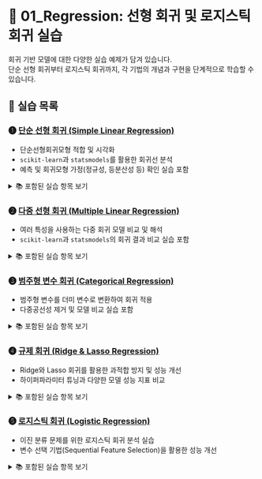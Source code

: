 # 📘 01_Regression: 선형 회귀 및 로지스틱 회귀 실습

회귀 기반 모델에 대한 다양한 실습 예제가 담겨 있습니다.  
단순 선형 회귀부터 로지스틱 회귀까지, 각 기법의 개념과 구현을 단계적으로 학습할 수 있습니다.

## 📄 실습 목록

### ➊ [단순 선형 회귀 (Simple Linear Regression)](https://colab.research.google.com/github/Dropthe-bit/ai_portfolio/blob/main/01_Regression/1_1_regression_simple_linear.ipynb)
- 단순선형회귀모형 적합 및 시각화
- `scikit-learn`과 `statsmodels`를 활용한 회귀선 분석
- 예측 및 회귀모형 가정(정규성, 등분산성 등) 확인 실습 포함

<details>
<summary>📚 포함된 실습 항목 보기</summary>

- 단순선형회귀 예제  
- 회귀모형 적합 (`LinearRegression`, `ols`)  
- 시각화 (`matplotlib`, `seaborn`)  
- 모델 성능 평가 (MAE, MSE, R²)  
- 새로운 데이터 예측  
- 회귀모형 가정 확인  
- (참고) `statsmodels`로 해석  

</details>


### ➋ [다중 선형 회귀 (Multiple Linear Regression)](https://colab.research.google.com/github/Dropthe-bit/ai_portfolio/blob/main/01_Regression/1_2_regression_multiple_linear.ipynb)
- 여러 특성을 사용하는 다중 회귀 모델 비교 및 해석
- `scikit-learn`과 `statsmodels`의 회귀 결과 비교 실습 포함

<details>
<summary>📚 포함된 실습 항목 보기</summary>

- 다중 선형 회귀 예제  
- 변수 간 다중공선성 확인 (VIF 분석)  
- 변수 제거를 통한 모델 단순화  
- `LinearRegression`과 `OLS` 회귀 모델 적합  
- R² 및 Adjusted R² 계산  
- 예측 결과 시각화 및 성능 비교  
</details>

### ➌ [범주형 변수 회귀 (Categorical Regression)](https://colab.research.google.com/github/Dropthe-bit/ai_portfolio/blob/main/01_Regression/1_3_regression_categorical.ipynb)
- 범주형 변수를 더미 변수로 변환하여 회귀 적용
- 다중공선성 제거 및 모델 비교 실습 포함

<details>
<summary>📚 포함된 실습 항목 보기</summary>

- 수치형 데이터 기반 선형 회귀 모델 성능 평가  
- 선택된 범주형 변수에 대해 `pd.get_dummies()`로 원-핫 인코딩 수행  
- 기준 범주 제거를 통한 다중공선성 방지  
- 범주형 포함 여부에 따른 회귀 성능 비교 (R², Adjusted R²)  
</details>

### ➍ [규제 회귀 (Ridge & Lasso Regression)](https://colab.research.google.com/github/Dropthe-bit/ai_portfolio/blob/main/01_Regression/1_4_regression_penalized.ipynb)
- Ridge와 Lasso 회귀를 활용한 과적합 방지 및 성능 개선
- 하이퍼파라미터 튜닝과 다양한 모델 성능 지표 비교

<details>
<summary>📚 포함된 실습 항목 보기</summary>

- 회귀 예제  
- `LinearRegression`, `Ridge`, `Lasso` 모델 비교  
- GridSearchCV를 통한 alpha 최적값 탐색  
- R², Adjusted R², MAE, MSE, MAPE 등 다양한 성능 지표 계산  
- 테스트 데이터셋에 대한 예측 및 평가  
- 규제 회귀 적용 전/후 모델 성능 비교  
</details>

### ➎ [로지스틱 회귀 (Logistic Regression)](https://colab.research.google.com/github/Dropthe-bit/ai_portfolio/blob/main/01_Regression/1_5_regression_logistic.ipynb)
- 이진 분류 문제를 위한 로지스틱 회귀 분석 실습
- 변수 선택 기법(Sequential Feature Selection)을 활용한 성능 개선

<details>
<summary>📚 포함된 실습 항목 보기</summary>

- 로지스틱 회귀를 이용한 이진 분류  
- 데이터 전처리 및 스케일링  
- 변수 선택 (SFS) 기법을 활용한 피처 최적화  
- 성능 평가 지표 (정확도, 혼동행렬 등) 출력  
- 모델 비교 및 해석  
</details>
